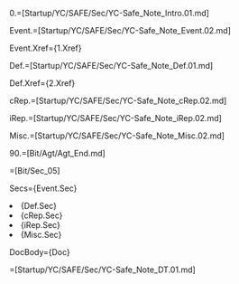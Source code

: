0.=[Startup/YC/SAFE/Sec/YC-Safe_Note_Intro.01.md]

Event.=[Startup/YC/SAFE/Sec/YC-Safe_Note_Event.02.md]

Event.Xref={1.Xref}

Def.=[Startup/YC/SAFE/Sec/YC-Safe_Note_Def.01.md]

Def.Xref={2.Xref}

cRep.=[Startup/YC/SAFE/Sec/YC-Safe_Note_cRep.02.md]

iRep.=[Startup/YC/SAFE/Sec/YC-Safe_Note_iRep.02.md]

Misc.=[Startup/YC/SAFE/Sec/YC-Safe_Note_Misc.02.md]

90.=[Bit/Agt/Agt_End.md]
  
=[Bit/Sec_05]

Secs={Event.Sec}<li>{Def.Sec}<li>{cRep.Sec}<li>{iRep.Sec}<li>{Misc.Sec}

DocBody={Doc}

=[Startup/YC/SAFE/Sec/YC-Safe_Note_DT.01.md]